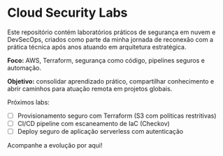 # Cloud Security Labs

Este repositório contém laboratórios práticos de segurança em nuvem e DevSecOps, criados como parte da minha jornada de reconexão com a prática técnica após anos atuando em arquitetura estratégica.

**Foco:** AWS, Terraform, segurança como código, pipelines seguros e automação.

**Objetivo:** consolidar aprendizado prático, compartilhar conhecimento e abrir caminhos para atuação remota em projetos globais.

Próximos labs:
- [ ] Provisionamento seguro com Terraform (S3 com políticas restritivas)
- [ ] CI/CD pipeline com escaneamento de IaC (Checkov)
- [ ] Deploy seguro de aplicação serverless com autenticação

Acompanhe a evolução por aqui!
